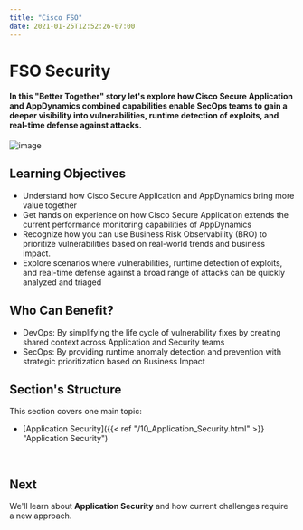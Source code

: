 ```yaml
---
title: "Cisco FSO"
date: 2021-01-25T12:52:26-07:00
---
```


# FSO Security

#### In this "Better Together" story let's explore how Cisco Secure Application and AppDynamics combined capabilities enable SecOps teams to gain a deeper visibility into vulnerabilities, runtime detection of exploits, and real-time defense against attacks.

![image](/images/fso_solution_sec.png)




## Learning Objectives  

* Understand how Cisco Secure Application and AppDynamics bring more value together
* Get hands on experience on how Cisco Secure Application extends the current performance monitoring capabilities of AppDynamics
* Recognize how you can use Business Risk Observability (BRO) to prioritize vulnerabilities based on real-world trends and business impact.
* Explore scenarios where vulnerabilities, runtime detection of exploits, and real-time defense against a broad range of attacks can be quickly analyzed and triaged


## Who Can Benefit?  

* DevOps: By simplifying the life cycle of vulnerability fixes by creating shared context across Application and Security teams
* SecOps: By providing runtime anomaly detection and prevention with strategic prioritization based on Business Impact


## Section's Structure  

This section covers one main topic:

* [Application Security]({{< ref "/10_Application_Security.html" >}} "Application Security")

<br>

## Next <span style="color: #143c76;"><i class='fas fa-cog fa-spin fa-sm'></i></span>&nbsp;

We'll learn about **Application Security** and how current challenges require a new approach.

<br>


